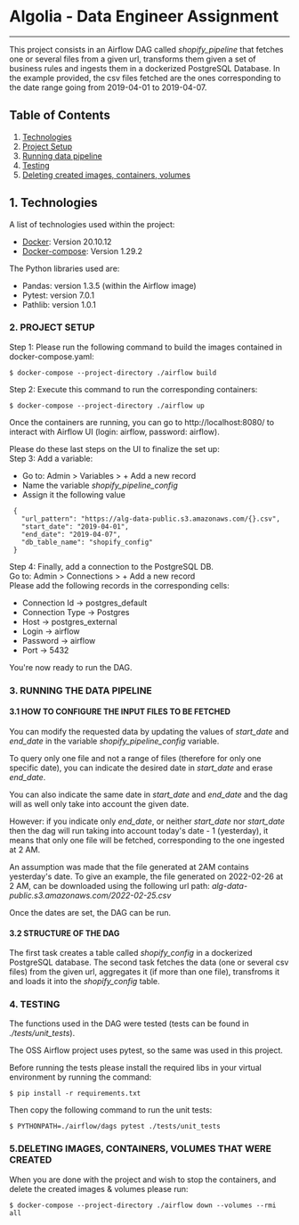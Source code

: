 # Algolia - Data Engineer Assignment
***

This project consists in an Airflow DAG called *shopify_pipeline*  that fetches one or several files from a given url, transforms them given a set of business rules and ingests them in a dockerized PostgreSQL Database. In the example provided, the csv files fetched are the ones corresponding to the date range going from 2019-04-01 to 2019-04-07.


## Table of Contents
1. [Technologies](#technologies)
2. [Project Setup](#project-setup)
3. [Running data pipeline](#running-data-pipeline)
4. [Testing](#testing)
5. [Deleting created images, containers, volumes](#deleting)

## 1. Technologies
<a name="technologies"></a>

A list of technologies used within the project:
* [Docker](https://docs.docker.com/get-docker): Version 20.10.12
* [Docker-compose](https://docs.docker.com/compose/install): Version 1.29.2 

The Python libraries used are:
* Pandas: version 1.3.5 (within the Airflow image)
* Pytest: version 7.0.1
* Pathlib: version 1.0.1


### __2. PROJECT SETUP__
<a name="project-setup"></a>

Step 1: Please run the following command to build the images contained in docker-compose.yaml:
```
$ docker-compose --project-directory ./airflow build
```

Step 2: Execute this command to run the corresponding containers:

```
$ docker-compose --project-directory ./airflow up
```

Once the containers are running, you can go to  http://localhost:8080/ to interact with Airflow UI (login: airflow, password: airflow).

Please do these last steps on the UI to finalize the set up:
\
Step 3: Add a variable: 
 * Go to: Admin > Variables > + Add a new record 
 * Name the variable *shopify_pipeline_config* 
 * Assign it the following value
 ```
  {
    "url_pattern": "https://alg-data-public.s3.amazonaws.com/{}.csv",
    "start_date": "2019-04-01",
    "end_date": "2019-04-07",
    "db_table_name": "shopify_config"
  }
  ```

Step 4: Finally, add a connection to the PostgreSQL DB. \
Go to: Admin > Connections > + Add a new record \
Please add the following records in the corresponding cells:
* Connection Id -> postgres_default
* Connection Type -> Postgres 
* Host -> postgres_external 
* Login -> airflow 
* Password -> airflow 
* Port -> 5432

You're now ready to run the DAG.

 ### __3. RUNNING THE DATA PIPELINE__
 <a name="running-data-pipeline"></a>

#### __3.1 HOW TO CONFIGURE THE INPUT FILES TO BE FETCHED__
You can modify the requested data by updating the values of *start_date* and *end_date* in the variable *shopify_pipeline_config* variable. 

To query only one file and not a range of files (therefore for only one specific date), you can indicate the desired date in *start_date* and erase *end_date*.

You can also indicate the same date in *start_date* and *end_date* and the dag will as well only take into account the given date.

However: if you indicate only *end_date*, or neither *start_date* nor *start_date* then the dag will run taking into account today's date - 1 (yesterday), it means that only one file will be fetched, corresponding to the one ingested at 2 AM.

An assumption was made that the file generated at 2AM contains yesterday's date. 
To give an example, the file generated on 2022-02-26 at 2 AM, can be downloaded using the following url path: *alg-data-public.s3.amazonaws.com/2022-02-25.csv*

Once the dates are set, the DAG can be run.

#### __3.2 STRUCTURE OF THE DAG__

The first task creates a table called *shopify_config* in a dockerized PostgreSQL database.
The second task fetches the data (one or several csv files) from the given url, aggregates it (if more than one file), transfroms it and loads it into the *shopify_config* table.


### __4. TESTING__
<a name="testing"></a>
The functions used in the DAG were tested (tests can be found in *./tests/unit_tests*). 

The OSS Airflow project uses pytest, so the same was used in this project.

Before running the tests please install the required libs in your virtual environment by running the command:
```
$ pip install -r requirements.txt
```

Then copy the following command to run the unit tests:
```
$ PYTHONPATH=./airflow/dags pytest ./tests/unit_tests
```

 ### __5.DELETING IMAGES, CONTAINERS, VOLUMES THAT WERE CREATED__
 <a name="deleting"></a>

When you are done with the project and wish to stop the containers, and delete the created images & volumes please run:

```
$ docker-compose --project-directory ./airflow down --volumes --rmi all
```

